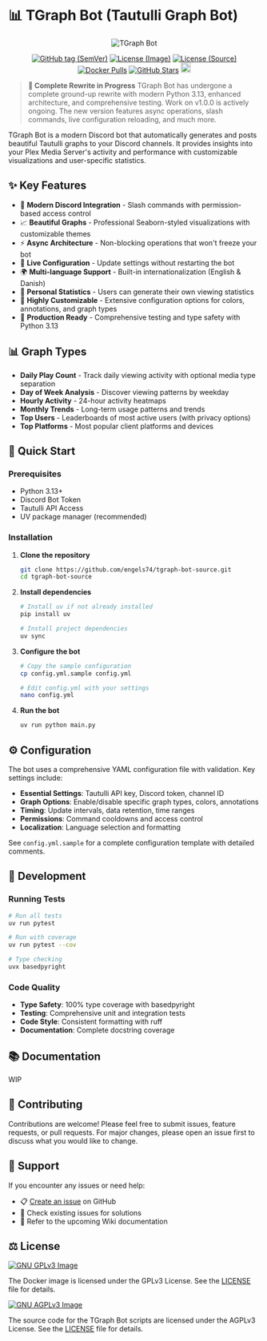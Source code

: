 # 📊 TGraph Bot (Tautulli Graph Bot)

<p align="center">
  <img src="https://i.imgur.com/L5Tj3nW.png" alt="TGraph Bot"/>
</p>

<p align="center">
  <a href="https://github.com/engels74/tgraph-bot-source/releases"><img src="https://img.shields.io/github/v/tag/engels74/tgraph-bot-source?sort=semver" alt="GitHub tag (SemVer)"></a>
  <a href="https://github.com/engels74/tgraph-bot/blob/master/LICENSE"><img src="https://img.shields.io/badge/License%20(Image)-GPL--3.0-orange" alt="License (Image)"></a>
  <a href="https://github.com/engels74/tgraph-bot-source/blob/main/LICENSE"><img src="https://img.shields.io/badge/License%20(Source)-AGPL--3.0-orange" alt="License (Source)"></a>
  <a href="https://hub.docker.com/r/engels74/tgraph-bot"><img src="https://img.shields.io/docker/pulls/engels74/tgraph-bot.svg" alt="Docker Pulls"></a>
  <a href="https://github.com/engels74/tgraph-bot-source/stargazers"><img src="https://img.shields.io/github/stars/engels74/tgraph-bot-source.svg" alt="GitHub Stars"></a>
  <a href="https://endsoftwarepatents.org/innovating-without-patents"><img style="height: 20px;" src="https://static.fsf.org/nosvn/esp/logos/patent-free.svg"></a>
</p>

> **🚧 Complete Rewrite in Progress**
> TGraph Bot has undergone a complete ground-up rewrite with modern Python 3.13, enhanced architecture, and comprehensive testing. Work on v1.0.0 is actively ongoing. The new version features async operations, slash commands, live configuration reloading, and much more.

TGraph Bot is a modern Discord bot that automatically generates and posts beautiful Tautulli graphs to your Discord channels. It provides insights into your Plex Media Server's activity and performance with customizable visualizations and user-specific statistics.

## ✨ Key Features

- 🤖 **Modern Discord Integration** - Slash commands with permission-based access control
- 📈 **Beautiful Graphs** - Professional Seaborn-styled visualizations with customizable themes
- ⚡ **Async Architecture** - Non-blocking operations that won't freeze your bot
- 🔄 **Live Configuration** - Update settings without restarting the bot
- 🌍 **Multi-language Support** - Built-in internationalization (English & Danish)
- 👤 **Personal Statistics** - Users can generate their own viewing statistics
- 🎨 **Highly Customizable** - Extensive configuration options for colors, annotations, and graph types
- 🧪 **Production Ready** - Comprehensive testing and type safety with Python 3.13

## 📊 Graph Types

- **Daily Play Count** - Track daily viewing activity with optional media type separation
- **Day of Week Analysis** - Discover viewing patterns by weekday
- **Hourly Activity** - 24-hour activity heatmaps
- **Monthly Trends** - Long-term usage patterns and trends
- **Top Users** - Leaderboards of most active users (with privacy options)
- **Top Platforms** - Most popular client platforms and devices

## 🚀 Quick Start

### Prerequisites

- Python 3.13+
- Discord Bot Token
- Tautulli API Access
- UV package manager (recommended)

### Installation

1. **Clone the repository**
   ```bash
   git clone https://github.com/engels74/tgraph-bot-source.git
   cd tgraph-bot-source
   ```

2. **Install dependencies**
   ```bash
   # Install uv if not already installed
   pip install uv

   # Install project dependencies
   uv sync
   ```

3. **Configure the bot**
   ```bash
   # Copy the sample configuration
   cp config.yml.sample config.yml

   # Edit config.yml with your settings
   nano config.yml
   ```

4. **Run the bot**
   ```bash
   uv run python main.py
   ```

## ⚙️ Configuration

The bot uses a comprehensive YAML configuration file with validation. Key settings include:

- **Essential Settings**: Tautulli API key, Discord token, channel ID
- **Graph Options**: Enable/disable specific graph types, colors, annotations
- **Timing**: Update intervals, data retention, time ranges
- **Permissions**: Command cooldowns and access control
- **Localization**: Language selection and formatting

See `config.yml.sample` for a complete configuration template with detailed comments.

## 🔧 Development

### Running Tests

```bash
# Run all tests
uv run pytest

# Run with coverage
uv run pytest --cov

# Type checking
uvx basedpyright
```

### Code Quality

- **Type Safety**: 100% type coverage with basedpyright
- **Testing**: Comprehensive unit and integration tests
- **Code Style**: Consistent formatting with ruff
- **Documentation**: Complete docstring coverage

## 📚 Documentation

WIP

## 🤝 Contributing

Contributions are welcome! Please feel free to submit issues, feature requests, or pull requests. For major changes, please open an issue first to discuss what you would like to change.

## 💬 Support

If you encounter any issues or need help:

- 📋 [Create an issue](https://github.com/engels74/tgraph-bot-source/issues) on GitHub
- 💬 Check existing issues for solutions
- 📖 Refer to the upcoming Wiki documentation

## ⚖️ License

[![GNU GPLv3 Image](https://www.gnu.org/graphics/gplv3-127x51.png)](http://www.gnu.org/licenses/gpl-3.0.en.html)

The Docker image is licensed under the GPLv3 License. See the [LICENSE](https://github.com/engels74/tgraph-bot/blob/master/LICENSE) file for details.

[![GNU AGPLv3 Image](https://www.gnu.org/graphics/agplv3-155x51.png)](https://www.gnu.org/licenses/agpl-3.0.en.html)

The source code for the TGraph Bot scripts are licensed under the AGPLv3 License. See the [LICENSE](https://github.com/engels74/tgraph-bot-source/blob/main/LICENSE) file for details.
